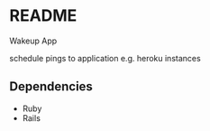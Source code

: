 # README
Wakeup App

schedule pings to application e.g. heroku instances


## Dependencies
- Ruby
- Rails
